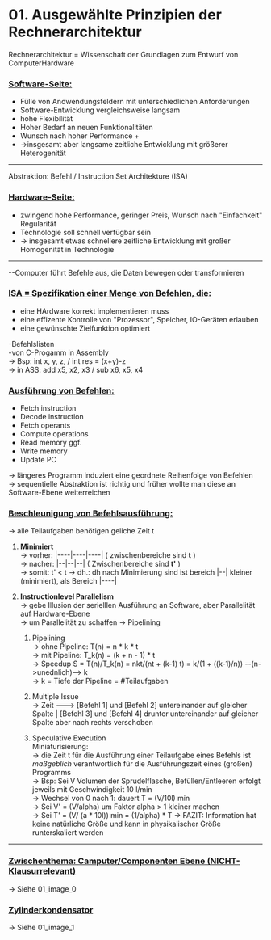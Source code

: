 # 01. Ausgewählte Prinzipien der Rechnerarchitektur

Rechnerarchitektur = Wissenschaft der Grundlagen zum Entwurf von ComputerHardware

### <ins>Software-Seite:</ins>

* Fülle von Andwendungsfeldern mit unterschiedlichen Anforderungen 
* Software-Entwicklung vergleichsweise langsam 
* hohe Flexibilität 
* Hoher Bedarf an neuen Funktionalitäten 
* Wunsch nach hoher Performance  +
* ->insgesamt aber langsame zeitliche Entwicklung mit größerer Heterogenität 

----
Abstraktion: Befehl / Instruction Set Architekture (ISA)

### <ins>Hardware-Seite:</ins>

* zwingend hohe Performance, geringer Preis, Wunsch nach "Einfachkeit" Regularität 
* Technologie soll schnell verfügbar sein 
* -> insgesamt etwas schnellere zeitliche Entwicklung mit großer Homogenität in Technologie

----
--Computer führt Befehle aus, die Daten bewegen oder transformieren

### <ins>ISA = Spezifikation einer Menge von Befehlen, die: </ins>

* eine HArdware korrekt implementieren muss
* eine effizente Kontrolle von "Prozessor", Speicher, IO-Geräten erlauben
* eine gewünschte Zielfunktion optimiert 


-Befehlslisten \
-von C-Progamm in  Assembly \
-> Bsp: int x, y, z, / 
        int res = (x+y)-z \
-> in ASS: add x5, x2, x3 /
           sub x6, x5, x4


### <ins>Ausführung von Befehlen:</ins>

* Fetch instruction 
* Decode instruction 
* Fetch operants
* Compute operations 
* Read memory ggf.
* Write memory 
* Update PC

-> längeres Programm induziert eine geordnete Reihenfolge von Befehlen \
-> sequentielle Abstraktion ist richtig und früher wollte man diese an Software-Ebene weiterreichen

### <ins>Beschleunigung von Befehlsausführung:</ins>
-> alle Teilaufgaben benötigen geliche Zeit t 

1. **Minimiert**   
-> vorher: |----|----|----| ( zwischenbereiche sind **t** ) \
-> nacher: |--|--|--| ( Zwischenbereiche sind **t'** ) \
-> somit: t' < t -> dh.: dh nach Minimierung sind ist bereich |--| kleiner (minimiert), als Bereich |----| 

2. **Instructionlevel Parallelism**  
-> gebe Illusion der serielllen Ausführung an Software, aber Parallelität auf Hardware-Ebene \
-> um Parallelität zu schaffen -> Pipelining 

   1. Pipelining  
        -> ohne Pipeline: T(n) = n * k * t \
        -> mit Pipeline: T_k(n) = (k + n - 1) * t \
        -> Speedup S = T(n)/T_k(n) = nkt/(nt + (k-1) t) = k/(1 + ((k-1)/n)) --(n->unednlich)--> k \
        -> k = Tiefe der Pipeline  = #Teilaufgaben

    2. Multiple Issue  
        -> Zeit ---> [Befehl 1] und [Befehl 2] untereinander auf gleicher Spalte | [Befehl 3] und [Befehl 4] drunter untereinander auf gleicher Spalte aber nach rechts verschoben 

   3. Speculative Execution  
        Miniaturisierung: \
        -> die Zeit t für die Ausführung einer Teilaufgabe eines Befehls ist *maßgeblich* verantwortlich für die Ausführungszeit eines (großen) Programms \
        -> Bsp: Sei V Volumen der Sprudelflasche, Befüllen/Entleeren erfolgt jeweils mit Geschwindigkeit 10 l/min \
        -> Wechsel von 0 nach 1: dauert T = (V/10l) min \
        -> Sei V' = (V/alpha) um Faktor alpha > 1 kleiner machen \
        -> Sei T' = (V/ (a * 10l)) min = (1/alpha) * T
        -> FAZIT: Information hat keine natürliche Größe und kann in physikalischer Größe runterskaliert werden 

----
### <ins>Zwischenthema: Camputer/Componenten Ebene (NICHT-Klausurrelevant) </ins>
-> Siehe 01_image_0

### <ins>Zylinderkondensator</ins>
-> Siehe 01_image_1









